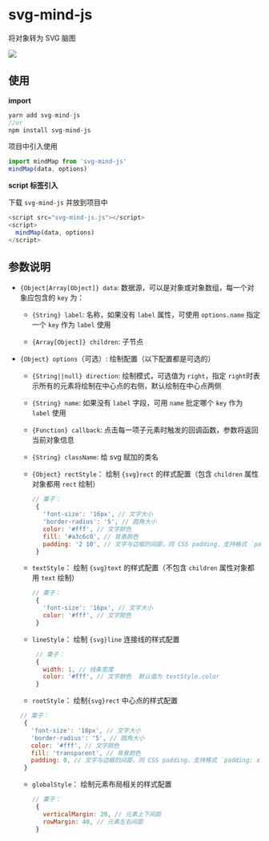 # svg-mind-js

将对象转为 SVG 脑图

![](https://github.com/lanjz/svg-mind-js/blob/master/demo.png?raw=true)

## 使用

**import**

```js
yarn add svg-mind-js
//or
npm install svg-mind-js
```

项目中引入使用

```js
import mindMap from 'svg-mind-js'
mindMap(data, options)
```

**script 标签引入**

下载 `svg-mind-js` 并放到项目中 

```js
<script src="svg-mind-js.js"></script>
<script>
  mindMap(data, options)
</script>
```

## 参数说明

- `{Object|Array[Object]} data`: 数据源，可以是对象或对象数组，每一个对象应包含的 `key` 为：

  - `{String} label`: 名称，如果没有 `label` 属性，可使用 `options.name` 指定一个 `key` 作为 `label` 使用
  
  - `{Array[Object]} children`: 子节点
  
- `{Object} options`（可选）: 绘制配置（以下配置都是可选的）
  
  - `{String||null} direction`: 绘制模式，可选值为 `right`，指定 `right`时表示所有的元素将绘制在中心点的右侧，默认绘制在中心点两侧
  
  - `{String} name`: 如果没有 `label` 字段，可用 `name` 批定哪个 `key` 作为 `label` 使用

  - `{Function} callback`: 点击每一项子元素时触发的回调函数，参数将返回当前对象信息
  
  - `{String} className`: 给 svg 赋加的类名
  
  - `{Object} rectStyle`： 绘制 `{svg}rect` 的样式配置（包含 `children` 属性对象都用 `rect` 绘制）
    
    ```js
    // 粟子：
     {
       'font-size': '16px', // 文字大小
       'border-radius': '5', // 圆角大小
       color: '#fff', // 文字颜色
       fill: '#a3c6c0', // 背景颜色
       padding: '2 10', // 文字与边框的间距，同 CSS padding，支持格式 `padding: x` 和 `padding: x x`, 不支持 `padding: x x x x`
     }
    ```
    
  - `textStyle`： 绘制 `{svg}text` 的样式配置（不包含 `children` 属性对象都用 `text` 绘制） 
      
    ```js
    // 粟子：
     {
       'font-size': '16px', // 文字大小
       color: '#fff', // 文字颜色
     }
    ```
  
  - `lineStyle`： 绘制 `{svg}line` 连接线的样式配置
    
    ```js
     // 粟子：
     {
       width: 1, // 线条宽度
       color: '#fff', // 文字颜色  默认值为 textStyle.color
     }
    ```
   
  - `rootStyle`： 绘制`{svg}rect` 中心点的样式配置
    
   ```js
   // 粟子：
    {
      'font-size': '18px', // 文字大小
      'border-radius': '5', // 圆角大小
      color: '#fff', // 文字颜色
      fill: 'transparent', // 背景颜色
      padding: 0, // 文字与边框的间距，同 CSS padding，支持格式 `padding: x` 和 `padding: x x`, 不支持 `padding: x x x x`
    }
   ```

  - `globalStyle`： 绘制元素布局相关的样式配置
    
    ```js
    // 粟子：
     {
       verticalMargin: 20, // 元素上下间距
       rowMargin: 40, // 元素左右间距
     }
    ```

